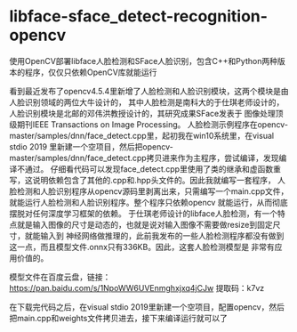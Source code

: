 # libface-sface_detect-recognition-opencv
使用OpenCV部署libface人脸检测和SFace人脸识别，包含C++和Python两种版本的程序，仅仅只依赖OpenCV库就能运行

看到最近发布了opencv4.5.4里新增了人脸检测和人脸识别模块，这两个模块是由人脸识别领域的两位大牛设计的，
其中人脸检测是南科大的于仕琪老师设计的，人脸识别模块是北邮的邓伟洪教授设计的，其研究成果SFace发表于
图像处理顶级期刊IEEE Transactions on Image Processing。
人脸检测示例程序在opencv-master/samples/dnn/face_detect.cpp里，起初我在win10系统里，在visual stdio 2019
里新建一个空项目，然后把opencv-master/samples/dnn/face_detect.cpp拷贝进来作为主程序，尝试编译，发现编译不通过。
仔细看代码可以发现face_detect.cpp里使用了类的继承和虚函数重写，这说明依赖包含了其他的.cpp和.hpp头文件的。因此我就编写一套程序，
人脸检测和人脸识别程序从opencv源码里剥离出来，只需编写一个main.cpp文件，就能运行人脸检测和人脸识别程序。整个程序只依赖opencv
就能运行，从而彻底摆脱对任何深度学习框架的依赖。
于仕琪老师设计的libface人脸检测，有一个特点就是输入图像的尺寸是动态的，也就是说对输入图像不需要做resize到固定尺寸，就能输入到
神经网络做推理的，此前我发布的一些人脸检测程序都没有做到这一点，而且模型文件.onnx只有336KB。因此，这套人脸检测模型是
非常有应用价值的。


模型文件在百度云盘，链接：https://pan.baidu.com/s/1NpoWW6UVEnmghxjxq4jCJw 
提取码：k7vz

在下载完代码之后，在visual stdio 2019里新建一个空项目，配置opencv，然后把main.cpp和weights文件拷贝进去，接下来编译运行就可以了
